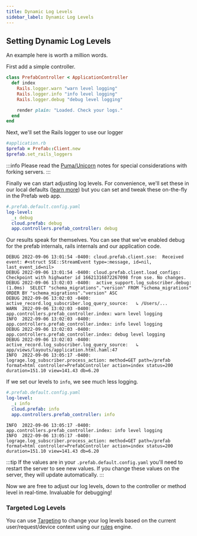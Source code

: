 ```yaml
---
title: Dynamic Log Levels
sidebar_label: Dynamic Log Levels
---
```


## Setting Dynamic Log Levels

An example here is worth a million words.

First add a simple controller.

```ruby
class PrefabController < ApplicationController
  def index
    Rails.logger.warn "warn level logging"
    Rails.logger.info "info level logging"
    Rails.logger.debug "debug level logging"

    render plain: "Loaded. Check your logs."
  end
end
```

Next, we'll set the Rails logger to use our logger

```ruby
#application.rb
$prefab = Prefab::Client.new
$prefab.set_rails_loggers
```
:::info
Please read the [Puma/Unicorn](/docs/ruby-sdk/ruby#special-considerations-with-forking-servers-like-puma--unicorn-that-use-workers) notes for special considerations with forking servers.
:::

Finally we can start adjusting log levels. For convenience, we'll set these in our local defaults ([learn more](/docs/explanations/defaults)) but you can set and tweak these on-the-fly in the Prefab web app.

```yaml
#.prefab.default.config.yaml
log-level:
  _: debug
  cloud.prefab: debug
  app.controllers.prefab_controller: debug
```

Our results speak for themselves. You can see that we've enabled debug for the prefab internals, rails internals and our application code.

```shell
DEBUG 2022-09-06 13:01:54 -0400: cloud.prefab.client.sse:  Received event: #<struct SSE::StreamEvent type=:message, id=nil, last_event_id=nil>
DEBUG 2022-09-06 13:01:54 -0400: cloud.prefab.client.load_configs:  Checkpoint with highwater id 16621316872267098 from sse. No changes.
DEBUG 2022-09-06 13:02:03 -0400:  active_support.log_subscriber.debug:    (1.0ms)  SELECT "schema_migrations"."version" FROM "schema_migrations" ORDER BY "schema_migrations"."version" ASC
DEBUG 2022-09-06 13:02:03 -0400:  active_record.log_subscriber.log_query_source:   ↳ /Users/...
WARN  2022-09-06 13:02:03 -0400:  app.controllers.prefab_controller.index: warn level logging
INFO  2022-09-06 13:02:03 -0400:  app.controllers.prefab_controller.index: info level logging
DEBUG 2022-09-06 13:02:03 -0400:  app.controllers.prefab_controller.index: debug level logging
DEBUG 2022-09-06 13:02:03 -0400:  active_record.log_subscriber.log_query_source:   ↳ app/views/layouts/application.html.haml:47
INFO  2022-09-06 13:05:17 -0400:  lograge.log_subscriber.process_action: method=GET path=/prefab format=html controller=PrefabController action=index status=200 duration=151.10 view=141.43 db=6.20
```

If we set our levels to `info`, we see much less logging.
```yaml
#.prefab.default.config.yaml
log-level:
  _: info
  cloud.prefab: info
  app.controllers.prefab_controller: info
```

```shell
INFO  2022-09-06 13:05:17 -0400:  app.controllers.prefab_controller.index: info level logging
INFO  2022-09-06 13:05:17 -0400:  lograge.log_subscriber.process_action: method=GET path=/prefab format=html controller=PrefabController action=index status=200 duration=151.10 view=141.43 db=6.20
```

:::tip
If the values are in your `.prefab.default.config.yaml` you'll need to restart the server to see new values. If you change these values on the server, they will update automatically.
:::

Now we are free to adjust our log levels, down to the controller or method level in real-time. Invaluable for debugging!

### Targeted Log Levels

You can use [Targeting](/docs/explanations/targeted-log-levels) to change your log levels based on the current user/request/device context using our [rules](/docs/explanations/rules-and-segmentation) engine.
